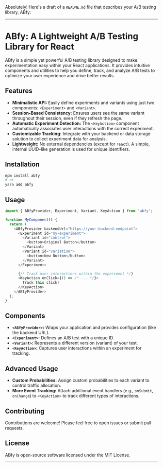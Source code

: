 Absolutely! Here's a draft of a `README.md` file that describes your A/B testing library, ABfy:

---

# ABfy: A Lightweight A/B Testing Library for React

ABfy is a simple yet powerful A/B testing library designed to make experimentation easy within your React applications. It provides intuitive components and utilities to help you define, track, and analyze A/B tests to optimize your user experience and drive better results.

## Features

* **Minimalistic API:**  Easily define experiments and variants using just two components: `<Experiment>` and `<Variant>`.
* **Session-Based Consistency:**  Ensures users see the same variant throughout their session, even if they refresh the page.
* **Automatic Experiment Detection:** The `<KeyAction>` component automatically associates user interactions with the correct experiment.
* **Customizable Tracking:**  Integrate with your backend or data storage solution to collect experiment data for analysis.
* **Lightweight:**  No external dependencies (except for `react`).  A simple, internal UUID-like generation is used for unique identifiers.

## Installation

```bash
npm install abfy
# or
yarn add abfy
```

## Usage

```javascript
import { ABfyProvider, Experiment, Variant, KeyAction } from "abfy";

function MyComponent() {
  return (
    <ABfyProvider backendUrl="https://your-backend-endpoint">
      <Experiment id="my-experiment">
        <Variant id="control">
          <button>Original Button</button>
        </Variant>
        <Variant id="variation">
          <button>New Button</button>
        </Variant>
      </Experiment>

      {/* Track user interactions within the experiment */}
      <KeyAction onClick={() => /* ... */}>
        Track this click!
      </KeyAction>
    </ABfyProvider>
  );
}
```

## Components

* **`<ABfyProvider>`:**  Wraps your application and provides configuration (like the backend URL).
* **`<Experiment>`:**  Defines an A/B test with a unique ID.
* **`<Variant>`:**  Represents a different version (variant) of your test.
* **`<KeyAction>`:**  Captures user interactions within an experiment for tracking.

## Advanced Usage

* **Custom Probabilities:**  Assign custom probabilities to each variant to control traffic allocation.
* **More Event Tracking:** Attach additional event handlers (e.g., `onSubmit`, `onChange`) to `<KeyAction>` to track different types of interactions.

## Contributing

Contributions are welcome! Please feel free to open issues or submit pull requests.

## License

ABfy is open-source software licensed under the MIT License.

---


